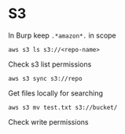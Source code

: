 # S3

In Burp keep ```.*amazon*.``` in scope

```
aws s3 ls s3://<repo-name>
```

Check s3 list permissions

```
aws s3 sync s3://repo
```

Get files locally for searching

```
aws s3 mv test.txt s3://bucket/
```

Check write permissions
